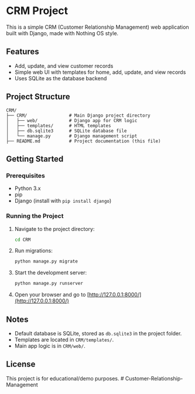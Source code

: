 # CRM Project

This is a simple CRM (Customer Relationship Management) web application built with Django, made with Nothing OS style.

## Features
- Add, update, and view customer records
- Simple web UI with templates for home, add, update, and view records
- Uses SQLite as the database backend

## Project Structure
```
CRM/
├── CRM/                # Main Django project directory
│   ├── web/            # Django app for CRM logic
│   ├── templates/      # HTML templates
│   ├── db.sqlite3      # SQLite database file
│   └── manage.py       # Django management script
├── README.md           # Project documentation (this file)
```

## Getting Started

### Prerequisites
- Python 3.x
- pip
- Django (install with `pip install django`)

### Running the Project
1. Navigate to the project directory:
   ```bash
   cd CRM
   ```
2. Run migrations:
   ```bash
   python manage.py migrate
   ```
3. Start the development server:
   ```bash
   python manage.py runserver
   ```
4. Open your browser and go to [http://127.0.0.1:8000/](http://127.0.0.1:8000/)

## Notes
- Default database is SQLite, stored as `db.sqlite3` in the project folder.
- Templates are located in `CRM/templates/`.
- Main app logic is in `CRM/web/`.

## License
This project is for educational/demo purposes.
#   C u s t o m e r - R e l a t i o n s h i p - M a n a g e m e n t  
 
